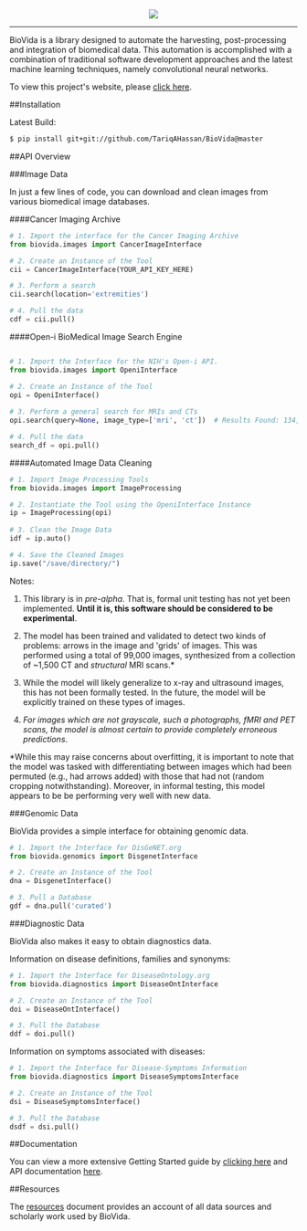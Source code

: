 <div align="center">
  <img src="https://github.com/TariqAHassan/BioVida/blob/master/docs/logo/biovida_logo_regular_scaled.png"><br>
</div>

-----------------

BioVida is a library designed to automate the harvesting, 
post-processing and integration of biomedical data. This automation
is accomplished with a combination of traditional software development approaches
and the latest machine learning techniques, namely convolutional
neural networks.

To view this project's website, please [click here].

##Installation

Latest Build:
```bash
$ pip install git+git://github.com/TariqAHassan/BioVida@master
```

##API Overview

###Image Data

In just a few lines of code, you can download and clean images from various biomedical image databases.

####Cancer Imaging Archive
```python
# 1. Import the interface for the Cancer Imaging Archive
from biovida.images import CancerImageInterface

# 2. Create an Instance of the Tool
cii = CancerImageInterface(YOUR_API_KEY_HERE)

# 3. Perform a search
cii.search(location='extremities')

# 4. Pull the data
cdf = cii.pull()
```

####Open-i BioMedical Image Search Engine
```python

# 1. Import the Interface for the NIH's Open-i API.
from biovida.images import OpeniInterface

# 2. Create an Instance of the Tool
opi = OpeniInterface()
 
# 3. Perform a general search for MRIs and CTs
opi.search(query=None, image_type=['mri', 'ct'])  # Results Found: 134,113.

# 4. Pull the data
search_df = opi.pull()
```

####Automated Image Data Cleaning
```python
# 1. Import Image Processing Tools
from biovida.images import ImageProcessing

# 2. Instantiate the Tool using the OpeniInterface Instance
ip = ImageProcessing(opi)
 
# 3. Clean the Image Data
idf = ip.auto()

# 4. Save the Cleaned Images
ip.save("/save/directory/")
```

Notes:
 
   1. This library is in *pre-alpha*. That is, formal unit testing has
      not yet been implemented. **Until it is, this software should be 
      considered to be experimental**.
   
   2. The model has been trained and validated to detect two kinds of problems:
      arrows in the image and 'grids' of images. This was performed using
      a total of 99,000 images, synthesized from a collection of ~1,500 CT
      and *structural* MRI scans.*
      
   3. While the model will likely generalize to x-ray and ultrasound images,
      this has not been formally tested. In the future, the model will be 
      explicitly trained on these types of images.
   
   4. *For images which are not grayscale, such a photographs, fMRI and PET scans,
      the model is almost certain to provide completely erroneous predictions*.
   
*While this may raise concerns about overfitting, it is important to note
that the model was tasked with differentiating between images which had been permuted 
(e.g., had arrows added) with those that had not (random cropping notwithstanding). 
Moreover, in informal testing, this model appears to be be performing very well with new data.

###Genomic Data

BioVida provides a simple interface for obtaining genomic data.

```python
# 1. Import the Interface for DisGeNET.org
from biovida.genomics import DisgenetInterface

# 2. Create an Instance of the Tool
dna = DisgenetInterface()

# 3. Pull a Database
gdf = dna.pull('curated')
```

###Diagnostic Data

BioVida also makes it easy to obtain diagnostics data.

Information on disease definitions, families and synonyms: 

```python
# 1. Import the Interface for DiseaseOntology.org
from biovida.diagnostics import DiseaseOntInterface

# 2. Create an Instance of the Tool
doi = DiseaseOntInterface()

# 3. Pull the Database
ddf = doi.pull()
```

Information on symptoms associated with diseases:

```python
# 1. Import the Interface for Disease-Symptoms Information
from biovida.diagnostics import DiseaseSymptomsInterface

# 2. Create an Instance of the Tool
dsi = DiseaseSymptomsInterface()

# 3. Pull the Database
dsdf = dsi.pull()
```

##Documentation

You can view a more extensive Getting Started guide by [clicking here]
and API documentation [here].

##Resources

The [resources] document provides an account of all data sources and
scholarly work used by BioVida.
   
   
[click here]: https://tariqahassan.github.io/BioVida/index.html
[clicking here]: https://tariqahassan.github.io/BioVida/GettingStarted.html
[here]: https://tariqahassan.github.io/BioVida/API.html
[resources]: https://github.com/TariqAHassan/BioVida/blob/master/RESOURCES.md

